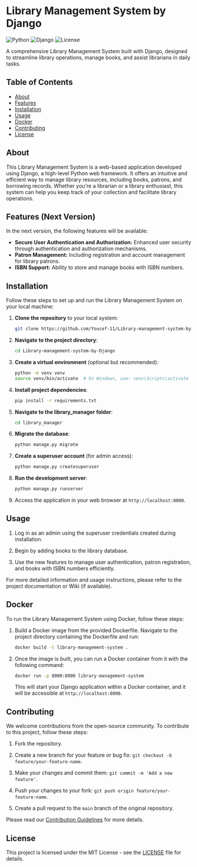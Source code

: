 # Library Management System by Django

![Python](https://img.shields.io/badge/Python-3.8%2B-blue)
![Django](https://img.shields.io/badge/Django-3.2%2B-brightgreen)
![License](https://img.shields.io/badge/License-MIT-orange)

A comprehensive Library Management System built with Django, designed to streamline library operations, manage books, and assist librarians in daily tasks.

## Table of Contents
- [About](#about)
- [Features](#features)
- [Installation](#installation)
- [Usage](#usage)
- [Docker](#docker)
- [Contributing](#contributing)
- [License](#license)

## About
This Library Management System is a web-based application developed using Django, a high-level Python web framework. It offers an intuitive and efficient way to manage library resources, including books, patrons, and borrowing records. Whether you're a librarian or a library enthusiast, this system can help you keep track of your collection and facilitate library operations.

## Features (Next Version)
In the next version, the following features will be available:
- **Secure User Authentication and Authorization:** Enhanced user security through authentication and authorization mechanisms.
- **Patron Management:** Including registration and account management for library patrons.
- **ISBN Support:** Ability to store and manage books with ISBN numbers.

## Installation
Follow these steps to set up and run the Library Management System on your local machine:

1. **Clone the repository** to your local system:

    ```bash
    git clone https://github.com/Youcef-11/Library-management-system-by-Django.git
    ```

2. **Navigate to the project directory**:

    ```bash
    cd Library-management-system-by-Django
    ```

3. **Create a virtual environment** (optional but recommended):

    ```bash
    python -m venv venv
    source venv/bin/activate  # On Windows, use: venv\Scripts\activate
    ```

4. **Install project dependencies**:

    ```bash
    pip install -r requirements.txt
    ```

5. **Navigate to the library_manager folder**:

    ```bash
    cd library_manager
    ```

6. **Migrate the database**:

    ```bash
    python manage.py migrate
    ```

7. **Create a superuser account** (for admin access):

    ```bash
    python manage.py createsuperuser
    ```

8. **Run the development server**:

    ```bash
    python manage.py runserver
    ```

9. Access the application in your web browser at `http://localhost:8000`.

## Usage
1. Log in as an admin using the superuser credentials created during installation.

2. Begin by adding books to the library database.

3. Use the new features to manage user authentication, patron registration, and books with ISBN numbers efficiently.

For more detailed information and usage instructions, please refer to the project documentation or Wiki (if available).

## Docker
To run the Library Management System using Docker, follow these steps:

1. Build a Docker image from the provided Dockerfile. Navigate to the project directory containing the Dockerfile and run:

    ```bash
    docker build -t library-management-system .
    ```

2. Once the image is built, you can run a Docker container from it with the following command:

    ```bash
    docker run -p 8000:8000 library-management-system
    ```

   This will start your Django application within a Docker container, and it will be accessible at `http://localhost:8000`.


## Contributing
We welcome contributions from the open-source community. To contribute to this project, follow these steps:

1. Fork the repository.

2. Create a new branch for your feature or bug fix: `git checkout -b feature/your-feature-name`.

3. Make your changes and commit them: `git commit -m 'Add a new feature'`.

4. Push your changes to your fork: `git push origin feature/your-feature-name`.

5. Create a pull request to the `main` branch of the original repository.

Please read our [Contribution Guidelines](CONTRIBUTING.md) for more details.

## License
This project is licensed under the MIT License - see the [LICENSE](LICENSE) file for details.

